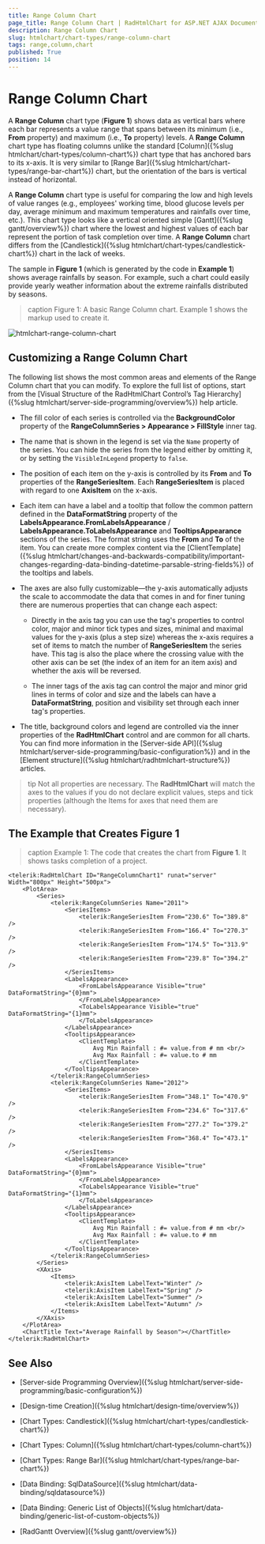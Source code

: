 ```yaml
---
title: Range Column Chart
page_title: Range Column Chart | RadHtmlChart for ASP.NET AJAX Documentation
description: Range Column Chart
slug: htmlchart/chart-types/range-column-chart
tags: range,column,chart
published: True
position: 14
---
```


# Range Column Chart

A **Range Column** chart type (**Figure 1**) shows data as vertical bars where each bar represents a value range that spans between its minimum (i.e., **From** property) and maximum (i.e., **To** property) levels. A **Range Column** chart type has floating columns unlike the standard [Column]({%slug htmlchart/chart-types/column-chart%}) chart type that has anchored bars to its x-axis. It is very similar to [Range Bar]({%slug htmlchart/chart-types/range-bar-chart%}) chart, but the orientation of the bars is vertical instead of horizontal.

A **Range Column** chart type is useful for comparing the low and high levels of value ranges (e.g., employees' working time, blood glucose levels per day, average minimum and maximum temperatures and rainfalls over time, etc.). This chart type looks like a vertical oriented simple [Gantt]({%slug gantt/overview%}) chart where the lowest and highest values of each bar represent the portion of task completion over time. A **Range Column** chart differs from the [Candlestick]({%slug htmlchart/chart-types/candlestick-chart%}) chart in the lack of weeks.

The sample in **Figure 1** (which is generated by the code in **Example 1**) shows average rainfalls by season. For example, such a chart could easily provide yearly weather information about the extreme rainfalls distributed by seasons.

>caption Figure 1: A basic Range Column chart. Example 1 shows the markup used to create it.

![htmlchart-range-column-chart](images/htmlchart-range-column-chart.png)

## Customizing a Range Column Chart

The following list shows the most common areas and elements of the Range Column chart that you can modify. To explore the full list of options, start from the [Visual Structure of the RadHtmlChart Control’s Tag Hierarchy]({%slug htmlchart/server-side-programming/overview%}) help article.

* The fill color of each series is controlled via the **BackgroundColor** property of the **RangeColumnSeries > Appearance > FillStyle** inner tag.

* The name that is shown in the legend is set via the `Name` property of the series. You can hide the series from the legend either by omitting it, or by setting the `VisibleInLegend` property to `false`.

* The position of each item on the y-axis is controlled by its **From** and **To** properties of the **RangeSeriesItem**. Each **RangeSeriesItem** is placed with regard to one **AxisItem** on the x-axis.

* Each item can have a label and a tooltip that follow the common pattern defined in the **DataFormatString** property of the **LabelsAppearance.FromLabelsAppearance** / **LabelsAppearance.ToLabelsAppearance** and **TooltipsAppearance** sections of the series. The format string uses the **From** and **To** of the item. You can create more complex content via the [ClientTemplate]({%slug htmlchart/changes-and-backwards-compatibility/important-changes-regarding-data-binding-datetime-parsable-string-fields%}) of the tooltips and labels.

* The axes are also fully customizable—the y-axis automatically adjusts the scale to accommodate the data that comes in and for finer tuning there are numerous properties that can change each aspect:

	* Directly in the axis tag you can use the tag's properties to control color, major and minor tick types and sizes, minimal and maximal values for the y-axis (plus a step size) whereas the x-axis requires a set of items to match the number of **RangeSeriesItem** the series have. This tag is also the place where the crossing value with the other axis can be set (the index of an item for an item axis) and whether the axis will be reversed.

	* The inner tags of the axis tag can control the major and minor grid lines in terms of color and size and the labels can have a **DataFormatString**, position and visibility set through each inner tag's properties.

* The title, background colors and legend are controlled via the inner properties of the **RadHtmlChart** control and are common for all charts. You can find more information in the [Server-side API]({%slug htmlchart/server-side-programming/basic-configuration%}) and in the [Element structure]({%slug htmlchart/radhtmlchart-structure%}) articles.

>tip Not all properties are necessary. The **RadHtmlChart** will match the axes to the values if you do not declare explicit values, steps and tick properties (although the Items for axes that need them are necessary).

## The Example that Creates Figure 1

>caption Example 1: The code that creates the chart from **Figure 1**. It shows tasks completion of a project.

````ASP.NET
<telerik:RadHtmlChart ID="RangeColumnChart1" runat="server" Width="800px" Height="500px">
	<PlotArea>
		<Series>
			<telerik:RangeColumnSeries Name="2011">
				<SeriesItems>
					<telerik:RangeSeriesItem From="230.6" To="389.8" />
					<telerik:RangeSeriesItem From="166.4" To="270.3" />
					<telerik:RangeSeriesItem From="174.5" To="313.9" />
					<telerik:RangeSeriesItem From="239.8" To="394.2" />
				</SeriesItems>
				<LabelsAppearance>
					<FromLabelsAppearance Visible="true" DataFormatString="{0}mm">
					</FromLabelsAppearance>
					<ToLabelsAppearance Visible="true" DataFormatString="{1}mm">
					</ToLabelsAppearance>
				</LabelsAppearance>
				<TooltipsAppearance>
					<ClientTemplate>
						Avg Min Rainfall : #= value.from # mm <br/>
						Avg Max Rainfall : #= value.to # mm
					</ClientTemplate>
				</TooltipsAppearance>
			</telerik:RangeColumnSeries>
			<telerik:RangeColumnSeries Name="2012">
				<SeriesItems>
					<telerik:RangeSeriesItem From="348.1" To="470.9" />
					<telerik:RangeSeriesItem From="234.6" To="317.6" />
					<telerik:RangeSeriesItem From="277.2" To="379.2" />
					<telerik:RangeSeriesItem From="368.4" To="473.1" />
				</SeriesItems>
				<LabelsAppearance>
					<FromLabelsAppearance Visible="true" DataFormatString="{0}mm">
					</FromLabelsAppearance>
					<ToLabelsAppearance Visible="true" DataFormatString="{1}mm">
					</ToLabelsAppearance>
				</LabelsAppearance>
				<TooltipsAppearance>
					<ClientTemplate>
						Avg Min Rainfall : #= value.from # mm <br/>
						Avg Max Rainfall : #= value.to # mm
					</ClientTemplate>
				</TooltipsAppearance>
			</telerik:RangeColumnSeries>
		</Series>
		<XAxis>
			<Items>
				<telerik:AxisItem LabelText="Winter" />
				<telerik:AxisItem LabelText="Spring" />
				<telerik:AxisItem LabelText="Summer" />
				<telerik:AxisItem LabelText="Autumn" />
			</Items>
		</XAxis>
	</PlotArea>
	<ChartTitle Text="Average Rainfall by Season"></ChartTitle>
</telerik:RadHtmlChart>
````

## See Also

 * [Server-side Programming Overview]({%slug htmlchart/server-side-programming/basic-configuration%})

 * [Design-time Creation]({%slug htmlchart/design-time/overview%})

 * [Chart Types: Candlestick]({%slug htmlchart/chart-types/candlestick-chart%})

 * [Chart Types: Column]({%slug htmlchart/chart-types/column-chart%})

 * [Chart Types: Range Bar]({%slug htmlchart/chart-types/range-bar-chart%})

 * [Data Binding: SqlDataSource]({%slug htmlchart/data-binding/sqldatasource%})

 * [Data Binding: Generic List of Objects]({%slug htmlchart/data-binding/generic-list-of-custom-objects%})
 
 * [RadGantt Overview]({%slug gantt/overview%})

